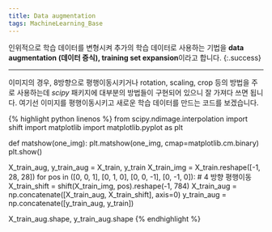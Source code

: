 ```yaml
---
title: Data augmentation
tags: MachineLearning_Base
---
```



인위적으로 학습 데이터를 변형시켜 추가의 학습 데이터로 사용하는 기법을 **data augmentation (데이터 증식), training set expansion**이라고 합니다.
{:.success}

<!--more-->

---

이미지의 경우, 8방향으로 평행이동시키거나 rotation, scaling, crop 등의 방법을 주로 사용하는데 *scipy* 패키지에 대부분의 방법들이 구현되어 있으니 잘 가져다 쓰면 됩니다. 여기선 이미지를 평행이동시키고 새로운 학습 데이터를 만드는 코드를 보겠습니다. <br>


{% highlight python linenos %}
from scipy.ndimage.interpolation import shift
import matplotlib
import matplotlib.pyplot as plt

def matshow(one_img):
    plt.matshow(one_img, cmap=matplotlib.cm.binary)
    plt.show()

X_train_aug, y_train_aug = X_train, y_train
X_train_img = X_train.reshape([-1, 28, 28])
for pos in ([0, 0, 1], [0, 1, 0], [0, 0, -1], [0, -1, 0]):  # 4 방향 평행이동
    X_train_shift = shift(X_train_img, pos).reshape(-1, 784)
    X_train_aug = np.concatenate([X_train_aug, X_train_shift], axis=0)
    y_train_aug = np.concatenate([y_train_aug, y_train])

X_train_aug.shape, y_train_aug.shape
{% endhighlight %}
